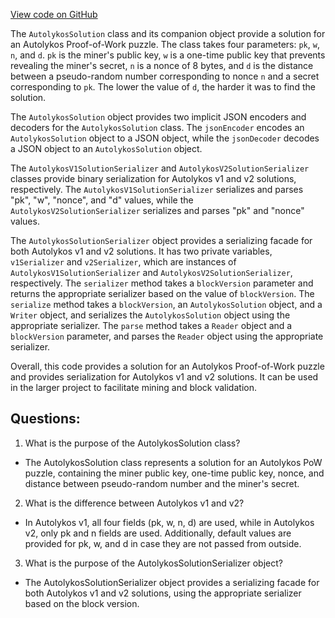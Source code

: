 [View code on GitHub](https://github.com/ergoplatform/ergo/src/main/scala/org/ergoplatform/mining/AutolykosSolution.scala)

The `AutolykosSolution` class and its companion object provide a solution for an Autolykos Proof-of-Work puzzle. The class takes four parameters: `pk`, `w`, `n`, and `d`. `pk` is the miner's public key, `w` is a one-time public key that prevents revealing the miner's secret, `n` is a nonce of 8 bytes, and `d` is the distance between a pseudo-random number corresponding to nonce `n` and a secret corresponding to `pk`. The lower the value of `d`, the harder it was to find the solution. 

The `AutolykosSolution` object provides two implicit JSON encoders and decoders for the `AutolykosSolution` class. The `jsonEncoder` encodes an `AutolykosSolution` object to a JSON object, while the `jsonDecoder` decodes a JSON object to an `AutolykosSolution` object. 

The `AutolykosV1SolutionSerializer` and `AutolykosV2SolutionSerializer` classes provide binary serialization for Autolykos v1 and v2 solutions, respectively. The `AutolykosV1SolutionSerializer` serializes and parses "pk", "w", "nonce", and "d" values, while the `AutolykosV2SolutionSerializer` serializes and parses "pk" and "nonce" values. 

The `AutolykosSolutionSerializer` object provides a serializing facade for both Autolykos v1 and v2 solutions. It has two private variables, `v1Serializer` and `v2Serializer`, which are instances of `AutolykosV1SolutionSerializer` and `AutolykosV2SolutionSerializer`, respectively. The `serializer` method takes a `blockVersion` parameter and returns the appropriate serializer based on the value of `blockVersion`. The `serialize` method takes a `blockVersion`, an `AutolykosSolution` object, and a `Writer` object, and serializes the `AutolykosSolution` object using the appropriate serializer. The `parse` method takes a `Reader` object and a `blockVersion` parameter, and parses the `Reader` object using the appropriate serializer. 

Overall, this code provides a solution for an Autolykos Proof-of-Work puzzle and provides serialization for Autolykos v1 and v2 solutions. It can be used in the larger project to facilitate mining and block validation.
## Questions: 
 1. What is the purpose of the AutolykosSolution class?
- The AutolykosSolution class represents a solution for an Autolykos PoW puzzle, containing the miner public key, one-time public key, nonce, and distance between pseudo-random number and the miner's secret.

2. What is the difference between Autolykos v1 and v2?
- In Autolykos v1, all four fields (pk, w, n, d) are used, while in Autolykos v2, only pk and n fields are used. Additionally, default values are provided for pk, w, and d in case they are not passed from outside.

3. What is the purpose of the AutolykosSolutionSerializer object?
- The AutolykosSolutionSerializer object provides a serializing facade for both Autolykos v1 and v2 solutions, using the appropriate serializer based on the block version.